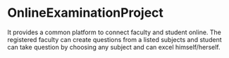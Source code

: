 # OnlineExaminationProject
It provides a common platform to connect faculty and student online. The registered faculty can create questions from a listed subjects and student can take question by choosing any subject and can excel himself/herself.
